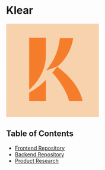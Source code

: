 # Klear

<img src="./klear_logo.png" alt="Klear Logo" width="250"/>

Table of Contents
---
- [Frontend Repository](https://github.com/kerryzhu108/Klear-Frontend)
- [Backend Repository](https://github.com/kerryzhu108/Klear-Backend)
- [Product Research](./product_research/)
